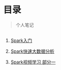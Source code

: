 # 目录
> 个人笔记

##

1. [Spark入门](./Book000-22-Getting_Started.md)

2. [Spark快速大数据分析](./Book000-01-LightningFastDataAnalysis.md)

3. [Spark视频学习 部分一](./Book000_01_SparkVideoPartOne.md)
